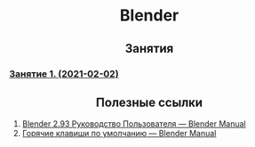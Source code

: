 # <center> Blender </center>

## <center> Занятия </center>
### [Занятие 1. (2021-02-02)](lesson_01.md)

## <center> Полезные ссылки </center>
1. [Blender 2.93 Руководство Пользователя — Blender Manual](https://docs.blender.org/manual/ru/dev/index.html)
2. [Горячие клавиши по умолчанию — Blender Manual](https://docs.blender.org/manual/ru/dev/interface/keymap/blender_default.html)
